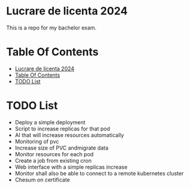 # Lucrare de licenta 2024

This is a repo for my bachelor exam.

# Table Of Contents

- [Lucrare de licenta 2024](#lucrare-de-licenta-2024)
- [Table Of Contents](#table-of-contents)
- [TODO List](#todo-list)

# TODO List

* Deploy a simple deployment
* Script to increase replicas for that pod
* AI that will increase resources automatically
* Monitoring of pvc
* Increase size of PVC andmigrate data
* Monitor resources for each pod
* Create a job from existing cron
* Web interface with a simple replicas increase
* Monitor shall also be able to connect to a remote kubernetes cluster
* Chesum on certificate 
